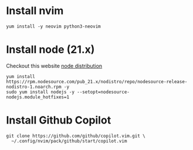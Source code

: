 # Install nvim
```
yum install -y neovim python3-neovim
```

# Install node (21.x)
Checkout this website
[node distribution](https://github.com/nodesource/distributions#redhat-versions)
```
yum install https://rpm.nodesource.com/pub_21.x/nodistro/repo/nodesource-release-nodistro-1.noarch.rpm -y
sudo yum install nodejs -y --setopt=nodesource-nodejs.module_hotfixes=1
```

# Install Github Copilot
```
git clone https://github.com/github/copilot.vim.git \
  ~/.config/nvim/pack/github/start/copilot.vim
```
